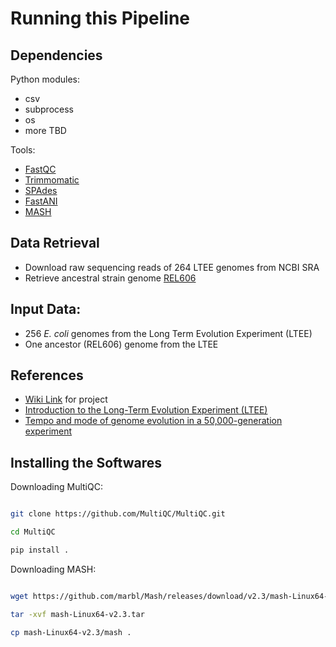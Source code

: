 # Running this Pipeline

## Dependencies
Python modules:
* csv
* subprocess
* os
* more TBD

Tools:
* [FastQC](https://github.com/s-andrews/FastQC)
* [Trimmomatic](https://github.com/timflutre/trimmomatic)
* [SPAdes](https://github.com/ablab/spades)
* [FastANI](https://github.com/ParBLiSS/FastANI)
* [MASH](https://github.com/marbl/mash)
## Data Retrieval 
* Download raw sequencing reads of 264 LTEE genomes from NCBI SRA
* Retrieve ancestral strain genome [REL606](https://www.ncbi.nlm.nih.gov/nuccore/NC_012967.1)

## Input Data:
* 256 _E. coli_ genomes from the Long Term Evolution Experiment (LTEE)
* One ancestor (REL606) genome from the LTEE
## References 
* [Wiki Link](https://github.com/lexrex333/Ecoli-Project1/wiki) for project 
* [Introduction to the Long-Term Evolution Experiment (LTEE)](https://the-ltee.org/about/) 
* [Tempo and mode of genome evolution in a 50,000-generation experiment](https://www.nature.com/articles/nature18959)

## Installing the Softwares
Downloading MultiQC: 
```bash

git clone https://github.com/MultiQC/MultiQC.git

cd MultiQC

pip install .
```

Downloading MASH:
```bash

wget https://github.com/marbl/Mash/releases/download/v2.3/mash-Linux64-v2.3.tar

tar -xvf mash-Linux64-v2.3.tar

cp mash-Linux64-v2.3/mash .
```
